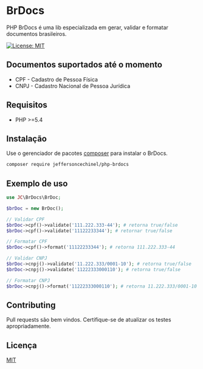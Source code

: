 # BrDocs

PHP BrDocs é uma lib especializada em gerar, validar e formatar documentos brasileiros.

[![License: MIT](https://img.shields.io/badge/License-MIT-brightgreen.svg)](https://opensource.org/licenses/MIT)

Documentos suportados até o momento
---

 - CPF - Cadastro de Pessoa Física
 - CNPJ - Cadastro Nacional de Pessoa Jurídica

## Requisitos
- PHP >=5.4

## Instalação

Use o gerenciador de pacotes [composer](https://getcomposer.org/download/) para instalar o BrDocs.

```bash
composer require jeffersoncechinel/php-brdocs
```

## Exemplo de uso

```php
use JC\BrDocs\BrDoc;

$brDoc = new BrDoc();

// Validar CPF
$brDoc->cpf()->validate('111.222.333-44'); # retorna true/false
$brDoc->cpf()->validate('11122233344'); # retornar true/false

// Formatar CPF
$brDoc->cpf()->format('11122233344'); # retorna 111.222.333-44

// Validar CNPJ
$brDoc->cnpj()->validate('11.222.333/0001-10'); # retorna true/false
$brDoc->cnpj()->validate('11222333000110'); # retorna true/false

// Formatar CNPJ
$brDoc->cnpj()->format('11222333000110'); # retorna 11.222.333/0001-10
```

## Contributing
Pull requests são bem vindos. 
Certifique-se de atualizar os testes apropriadamente.

## Licença
[MIT](https://choosealicense.com/licenses/mit/)